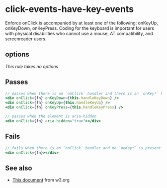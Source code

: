 # click-events-have-key-events

Enforce onClick is accompanied by at least one of the following: onKeyUp, onKeyDown, 
onKeyPress. Coding for the keyboard is important for users with physical disabilities 
who cannot use a mouse, AT compatibility, and screenreader users.


## options

*This rule takes no options*

## Passes

```jsx harmony
// passes when there is an `onClick` handler and there is an `onKey*` handler.
<div onClick={fn} onKeyDown={this.handleKeyDown} />
<div onClick={fn} onKeyUp={this.handleKeyUp} />
<div onClick={fn} onKeyPress={this.handleKeyPress} />

// passes when the element is aria-hidden
<div onClick={fn} aria-hidden="true"></div>
```

## Fails

```jsx harmony
// fails when there is an `onClick` handler and no `onKey*` is present
<div onClick={fn}></div>
```

## See also

 - [This document](https://www.w3.org/WAI/GL/wiki/Making_actions_keyboard_accessible_by_using_keyboard_event_handlers_with_WAI-ARIA_controls) from w3.org
